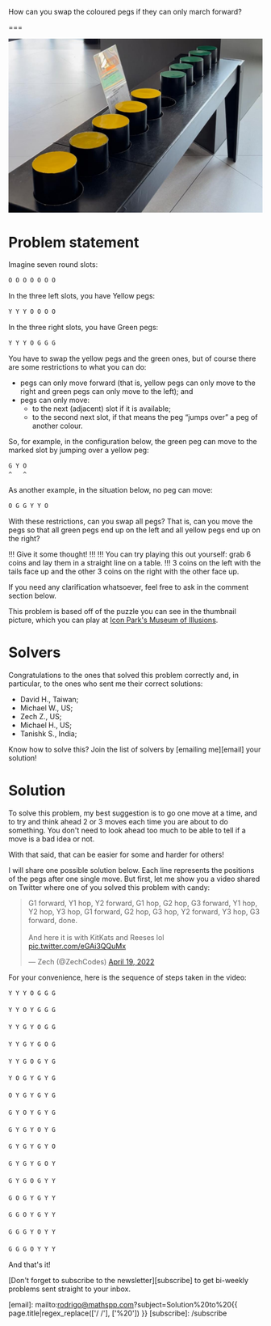 How can you swap the coloured pegs if they can only march forward?

===

 <script async src="https://platform.twitter.com/widgets.js" charset="utf-8"></script> 


![](thumbnail.png "Photo of the game that inspired this post.")


# Problem statement

Imagine seven round slots:

```txt
O O O O O O O
```

In the three left slots, you have Yellow pegs:

```txt
Y Y Y O O O O
```

In the three right slots, you have Green pegs:

```txt
Y Y Y O G G G
```

You have to swap the yellow pegs and the green ones,
but of course there are some restrictions to what you can do:

 - pegs can only move forward (that is, yellow pegs can only move to the right and green pegs can only move to the left); and
 - pegs can only move:
   - to the next (adjacent) slot if it is available;
   - to the second next slot, if that means the peg “jumps over” a peg of another colour.

So, for example, in the configuration below, the green peg can move to the marked slot by jumping over a yellow peg:

```txt
G Y O
^   ^
```

As another example, in the situation below, no peg can move:

```txt
O G G Y Y O
```

With these restrictions, can you swap all pegs?
That is, can you move the pegs so that all green pegs end up on the left and all yellow pegs end up on the right?

!!! Give it some thought!
!!!
!!! You can try playing this out yourself: grab 6 coins and lay them in a straight line on a table.
!!! 3 coins on the left with the tails face up and the other 3 coins on the right with the other face up.

If you need any clarification whatsoever, feel free to ask in the comment section below.

This problem is based off of the puzzle you can see in the thumbnail picture,
which you can play at [Icon Park's Museum of Illusions][museum-illusions].


# Solvers

Congratulations to the ones that solved this problem correctly and, in particular, to the ones
who sent me their correct solutions:

 - David H., Taiwan;
 - Michael W., US;
 - Zech Z., US;
 - Michael H., US;
 - Tanishk S., India;

Know how to solve this?
Join the list of solvers by [emailing me][email] your solution!


# Solution

To solve this problem, my best suggestion is to go one move at a time,
and to try and think ahead 2 or 3 moves each time you are about to do something.
You don't need to look ahead too much to be able to tell if a move is a bad idea or not.

With that said, that can be easier for some and harder for others!

I will share one possible solution below.
Each line represents the positions of the pegs after one single move.
But first, let me show you a video shared on Twitter where one of you solved this problem with candy:

<blockquote class="twitter-tweet" data-conversation="none" data-theme="dark"><p lang="en" dir="ltr">G1 forward, Y1 hop, Y2 forward, G1 hop, G2 hop, G3 forward, Y1 hop, Y2 hop, Y3 hop, G1 forward, G2 hop, G3 hop, Y2 forward, Y3 hop, G3 forward, done.<br><br>And here it is with KitKats and Reeses lol <a href="https://t.co/eGAi3QQuMx">pic.twitter.com/eGAi3QQuMx</a></p>&mdash; Zech (@ZechCodes) <a href="https://twitter.com/ZechCodes/status/1516486703720144911?ref_src=twsrc%5Etfw">April 19, 2022</a></blockquote>


For your convenience, here is the sequence of steps taken in the video:

```txt
Y Y Y O G G G

Y Y O Y G G G

Y Y G Y O G G

Y Y G Y G O G

Y Y G O G Y G

Y O G Y G Y G

O Y G Y G Y G

G Y O Y G Y G

G Y G Y O Y G

G Y G Y G Y O

G Y G Y G O Y

G Y G O G Y Y

G O G Y G Y Y

G G O Y G Y Y

G G G Y O Y Y

G G G O Y Y Y
```

And that's it!


[Don't forget to subscribe to the newsletter][subscribe] to get bi-weekly
problems sent straight to your inbox.

[email]: mailto:rodrigo@mathspp.com?subject=Solution%20to%20{{ page.title|regex_replace(['/ /'], ['%20']) }}
[subscribe]: /subscribe

[museum-illusions]: https://iconparkorlando.com/attractions/museum-of-illusions-orlando/
